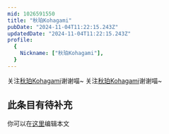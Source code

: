 ```yaml
---
mid: 1026591550
title: "秋珀Kohagami"
pubDate: "2024-11-04T11:22:15.243Z"
updatedDate: "2024-11-04T11:22:15.243Z"
profile:
  {
    Nickname: ["秋珀Kohagami"],
  }
---
```


关注[秋珀Kohagami](https://space.bilibili.com/1026591550)谢谢喵~ 关注[秋珀Kohagami](https://space.bilibili.com/1026591550)谢谢喵~

## 此条目有待补充
你可以在[这里](https://github.com/Yuhanawa/VTuber.ICU/edit/master/src/content/v/秋珀Kohagami/index.md)编辑本文
